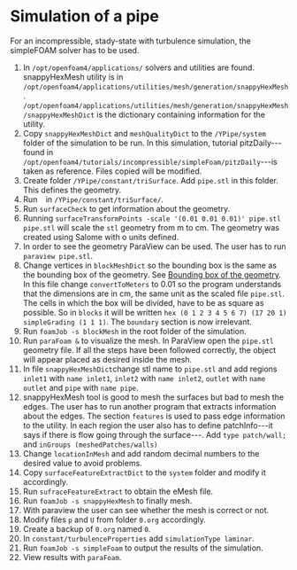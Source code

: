 # Simulation of a pipe

For an incompressible, stady-state with turbulence simulation, the simpleFOAM solver has to be used.

1. In `/opt/openfoam4/applications/` solvers and utilities are found. snappyHexMesh utility is in `/opt/openfoam4/applications/utilities/mesh/generation/snappyHexMesh`. `/opt/openfoam4/applications/utilities/mesh/generation/snappyHexMesh/snappyHexMeshDict` is the dictionary containing information for the utility.
2. Copy `snappyHexMeshDict` and `meshQualityDict` to the `/YPipe/system` folder of the simulation to be run. In this simulation, tutorial pitzDaily---found in `/opt/openfoam4/tutorials/incompressible/simpleFoam/pitzDaily`---is taken as reference. Files copied will be modified.
3. Create folder `/YPipe/constant/triSurface`. Add `pipe.stl` in this folder. This defines the geometry.
4. Run ` ` in `/YPipe/constant/triSurface/`. 
5. Run `surfaceCheck` to get information about the geometry.
6. Running `surfaceTransformPoints -scale '(0.01 0.01 0.01)' pipe.stl pipe.stl` will scale the `stl` geometry from m to cm. The geometry was created using Salome with o units defined.
7. In order to see the geometry ParaView can be used. The user has to run `paraview pipe.stl`.
8. Change vertices in `blockMeshDict` so the bounding box is the same as the bounding box of the geometry. See [Bounding box of the geometry](boundingBox.png). In this file change `convertToMeters` to 0.01 so the program understands that the dimensions are in cm, the same unit as the scaled file `pipe.stl`. The cells in which the box will be divided, have to be as square as possible. So in `blocks` it will be written `hex (0 1 2 3 4 5 6 7) (17 20 1) simpleGrading (1 1 1)`. The `boundary` section is now irrelevant.
9. Run `foamJob -s blockMesh` in the root folder of the simulation.
10. Run `paraFoam &` to visualize the mesh. In ParaView open the `pipe.stl` geometry file. If all the steps have been followed correctly, the object will appear placed as desired inside the mesh.
11. In file `snappyHexMeshDict`change stl name to `pipe.stl` and add regions `inlet1` with `name inlet1`, `inlet2` with `name inlet2`, `outlet` with `name outlet` and `pipe` with `name pipe`.
12. snappyHexMesh tool is good to mesh the surfaces but bad to mesh the edges. The user has to run another program that extracts information about the edges. The section `features` is used to pass edge information to the utility. In each region the user also has to define patchInfo---it says if there is flow going through the surface---. Add `type patch/wall;` and `inGroups (meshedPatches/walls)`
13. Change `locationInMesh` and add random decimal numbers to the desired value to avoid problems.
14. Copy `surfaceFeatureExtractDict` to the `system` folder and modify it accordingly.
15. Run `sufraceFeatureExtract` to obtain the eMesh file.
16. Run `foamJob -s snappyHexMesh` to finally mesh.
17. With paraview the user can see whether the mesh is correct or not.
18. Modify files `p` and `U` from folder `0.org` accordingly.
19. Create a backup of `0.org` named `0`.
20. In `constant/turbulenceProperties` add `simulationType laminar`.
21. Run `foamJob -s simpleFoam` to output the results of the simulation.
22. View results with `paraFoam`.
